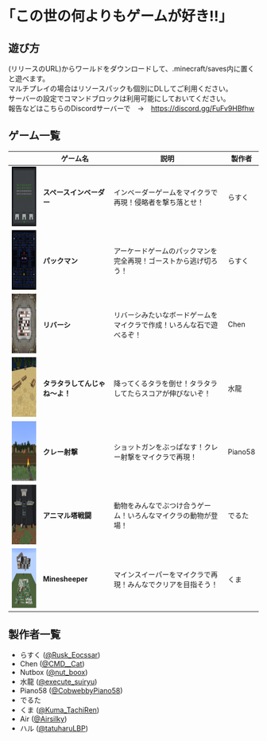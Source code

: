 # ｢この世の何よりもゲームが好き!!｣

## 遊び方
(リリースのURL)からワールドをダウンロードして、.minecraft/saves内に置くと遊べます。  
マルチプレイの場合はリソースパックも個別にDLしてご利用ください。  
サーバーの設定でコマンドブロックは利用可能にしておいてください。  
報告などはこちらのDiscordサーバーで　→　https://discord.gg/FuFv9HBfhw  

## ゲーム一覧
||ゲーム名|説明|製作者|
:----:|----|----|----
|<img src="img/101.png" height="120px"></img>|**スペースインベーダー**|インベーダーゲームをマイクラで再現！侵略者を撃ち落とせ！|らすく|
|<img src="img/102.png" height="120px"></img>|**パックマン**|アーケードゲームのパックマンを完全再現！ゴーストから逃げ切ろう！|らすく|
|<img src="img/201.png" height="120px"></img>|**リバーシ**|リバーシみたいなボードゲームをマイクラで作成！いろんな石で遊べるぞ！|Chen|
|<img src="img/401.png" height="120px"></img>|**タラタラしてんじゃね～よ！**|降ってくるタラを倒せ！タラタラしてたらスコアが伸びないぞ！|水龍|
|<img src="img/502.png" height="120px"></img>|**クレー射撃**|ショットガンをぶっぱなす！クレー射撃をマイクラで再現！|Piano58|
|<img src="img/602.png" height="120px"></img>|**アニマル塔戦闘**|動物をみんなでぶつけ合うゲーム！いろんなマイクラの動物が登場！|でるた|
|<img src="img/801.png" height="120px"></img>|**Minesheeper**|マインスイーパーをマイクラで再現！みんなでクリアを目指そう！|くま|

## 製作者一覧
- らすく ([@Rusk_Eocssar](https://twitter.com/Rusk_Eocssar))
- Chen ([@CMD__Cat](https://twitter.com/CMD__Cat))
- Nutbox ([@nut_boox](https://twitter.com/nut_boox))
- 水龍 ([@execute_suiryu](https://twitter.com/execute_suiryu))
- Piano58 ([@CobwebbyPiano58](https://twitter.com/CobwebbyPiano58))
- でるた
- くま ([@Kuma_TachiRen](https://twitter.com/Kuma_TachiRen))
- Air ([@Airsilky](https://twitter.com/Airsilky))
- ハル ([@tatuharuLBP](https://twitter.com/tatuharuLBP))
